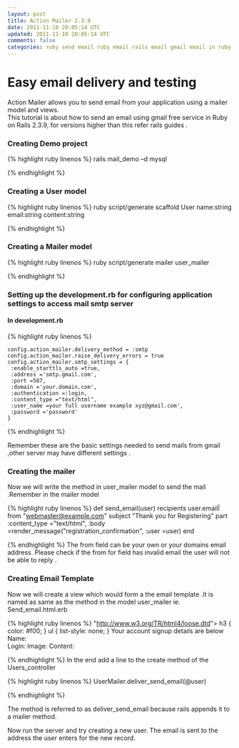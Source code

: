 ```yaml
---           
layout: post
title: Action Mailer 2.3.9
date: 2011-11-10 20:05:14 UTC
updated: 2011-11-10 20:05:14 UTC
comments: false
categories: ruby send email ruby email rails email gmail email in ruby emails email rails ruby gmail actionmailer html email in ror actionmailer email in ruby actionmailer 2.3.9
---
```



# Easy email delivery and testing

Action Mailer allows you to send email from your application using a mailer model and views.  
This tutorial is about how to send an email using gmail free service in Ruby on Rails 2.3.9, for versions higher than this refer rails guides .

### Creating Demo project
{% highlight ruby linenos %}
    rails mail_demo –d mysql        

{% endhighlight %}
### Creating a User model
{% highlight ruby linenos %}
    ruby script/generate scaffold User name:string email:string content:string

{% endhighlight %}
### Creating a Mailer model
{% highlight ruby linenos %}
    ruby script/generate mailer user_mailer

{% endhighlight %}
### Setting up the development.rb for configuring application settings to access mail smtp server

#### In development.rb
{% highlight ruby linenos %}

    config.action_mailer.delivery_method = :smtp
    config.action_mailer.raise_delivery_errors = true
    config.action_mailer.smtp_settings = {
     :enable_starttls_auto =true,
     :address ='smtp.gmail.com',
     :port =587,
     :domain ='your.domain.com',
     :authentication =:login,
     :content_type ="text/html",
     :user_name =your full username example xyz@gmail.com',
     :password ='password'
    }

{% endhighlight %}

 
Remember these are the basic settings needed to send mails from gmail ,other server may have different settings .

### Creating the mailer
 
Now we will write the method in user_mailer model to send the mail .Remember in the mailer model

{% highlight ruby linenos %}
    def send_email(user)
     recipients user.emailÏ
     from "webmaster@example.com"
     subject "Thank you for Registering"
     part :content_type ="text/html",
     :body =render_message("registration_confirmation", :user =user)
    end

{% endhighlight %}
The from field can be your own or your domains email address. Please check if the from for field has invalid email the user will not be able to reply .

### Creating Email Template

Now we will create a view which would form a the email template .It is named as same as the method in the model user_mailer ie. Send_email.html.erb

{% highlight ruby linenos %}
    "http://www.w3.org/TR/html4/loose.dtd"&gt;
    h3 { color: #f00; }
    ul { list-style: none; }
    Your account signup details are below
    Name:  
    Login: 
    Image: 
    Content: 

{% endhighlight %}
In the end add a line to the create method of the Users_controller

{% highlight ruby linenos %}
    UserMailer.deliver_send_email(@user)
        
{% endhighlight %}

The method is referred to as deliver_send_email because rails appends it to a mailer method.

Now run the server and try creating a new user. The email is sent to the address the user enters for the new record.  
